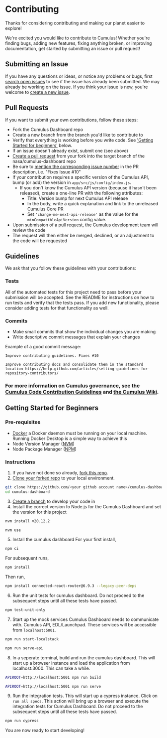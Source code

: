 # Contributing

Thanks for considering contributing and making our planet easier to explore!

We're excited you would like to contribute to Cumulus! Whether you're finding bugs, adding new features, fixing anything broken, or improving documentation, get started by submitting an issue or pull request!

## Submitting an Issue

If you have any questions or ideas, or notice any problems or bugs, first [search open issues](https://github.com/nasa/cumulus-dashboard/issues) to see if the issue has already been submitted. We may already be working on the issue. If you think your issue is new, you're welcome to [create a new issue](https://github.com/nasa/cumulus-dashboard/issues/new).

## Pull Requests

If you want to submit your own contributions, follow these steps:

* Fork the Cumulus Dashboard repo
* Create a new branch from the branch you'd like to contribute to
* Verify that everything is working before you write code. See ['Getting Started for beginners'](#getting-started-for-beginners) below.
* If an issue doesn't already exist, submit one (see above)
* [Create a pull request](https://help.github.com/articles/creating-a-pull-request/) from your fork into the target branch of the nasa/cumulus-dashboard repo
* Be sure to [mention the corresponding issue number](https://help.github.com/articles/closing-issues-using-keywords/) in the PR description, i.e. "Fixes Issue #10"
* If your contribution requires a specific version of the Cumulus API, bump (or add) the version in `app/src/js/config/index.js`.
  * If you don't know the Cumulus API version (because it hasn't been released), create a one-line PR with the following attributes:
    * Title: Version bump for next Cumulus API release
    * In the body, write a quick explanation and link to the unreleased Cumulus Core PR
    * Set `'change-me-next-api-release'` as the value for the `minCompatibleApiVersion` config value.
* Upon submission of a pull request, the Cumulus development team will review the code
* The request will then either be merged, declined, or an adjustment to the code will be requested

## Guidelines

We ask that you follow these guidelines with your contributions:

### Tests

All of the automated tests for this project need to pass before your submission will be accepted. See the README for instructions on how to run tests and verify that the tests pass. If you add new functionality, please consider adding tests for that functionality as well.

### Commits

* Make small commits that show the individual changes you are making
* Write descriptive commit messages that explain your changes

Example of a good commit message:

```
Improve contributing guidelines. Fixes #10

Improve contributing docs and consolidate them in the standard location https://help.github.com/articles/setting-guidelines-for-repository-contributors/
```

### For more information on Cumulus governance, see the [Cumulus Code Contribution Guidelines](https://docs.google.com/document/d/14J_DS6nyQ32BpeVjdR-YKfzHAzFB299tKghPGshXUTU/edit) and [the Cumulus Wiki](https://wiki.earthdata.nasa.gov/display/CUMULUS/Cumulus).

## Getting Started for Beginners 

### Pre-requisites
- [Docker](https://www.docker.com/) a Docker daemon must be running on your local machine. Running Docker Desktop is a simple way to achieve this
- Node Version Manager ([NVM](https://github.com/nvm-sh/nvm?tab=readme-ov-file#installing-and-updating))
- Node Package Manager ([NPM](https://github.com/npm/cli))

### Instructions
1. If you have not done so already, [fork this repo](https://docs.github.com/en/pull-requests/collaborating-with-pull-requests/working-with-forks/fork-a-repo). 
2. [Clone your forked repo](https://docs.github.com/en/repositories/creating-and-managing-repositories/cloning-a-repository) to your local environment.
```bash
git clone https://github.com/<your github account name>/cumulus-dashboard.git
cd cumulus-dashboard
```
3. [Create a branch](https://git-scm.com/book/en/v2/Git-Branching-Basic-Branching-and-Merging) to develop your code in
4. Install the correct version fo Node.js for the Cumulus Dashboard and set the version for this project
```bash
nvm install v20.12.2
```
```bash
nvm use
```
5. Install the cumulus dashboard
For your first install,
```bash
npm ci
```
For subsequent runs,
```bash
npm install
```
Then run,
```bash
npm install connected-react-router@6.9.3 --legacy-peer-deps
```
6. Run the unit tests for cumulus dashboard. Do not proceed to the subsequent steps until all these tests have passed.
```bash
npm test-unit-only
```
7. Start up the mock services Cumulus Dashboard needs to communicate with. Cumulus API, EDL/Launchpad. These services will be accessible from `localhost:5001`.
```bash
npm run start-localstack
```
```bash
npm run serve-api
```
8. In a seperate terminal, build and run the cumulus dashboard. This will start up a browser instance and load the application from localhost:3000. This can take a while.
```bash
APIROOT=http://localhost:5001 npm run build
```
```bash
APIROOT=http://localhost:5001 npm run serve
```
9. Run the integration tests. This will start up a cypress instance. Click on `run all specs`. This action will bring up a browser and execute the integration tests for Cumulus Dashboard. Do not proceed to the subsequent steps until all these tests have passed.
```bash
npm run cypress
```
You are now ready to start developing!